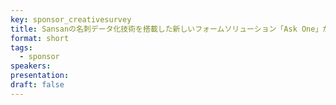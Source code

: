```yaml
---
key: sponsor_creativesurvey
title: Sansanの名刺データ化技術を搭載した新しいフォームソリューション「Ask One」が変えるデータ活用
format: short
tags:
  - sponsor
speakers:
presentation: 
draft: false
---
```


